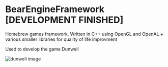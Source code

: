 # BearEngineFramework [DEVELOPMENT FINISHED]

Homebrew games framework.
Written in C++ using OpenGL and OpenAL + various smaller libraries for quality of life improvment 

Used to develop the game Dunwell 

![dunwell image](https://img.itch.zone/aW1nLzE3MTI5NzEucG5n/315x250%23c/8Hf%2B1K.png)
